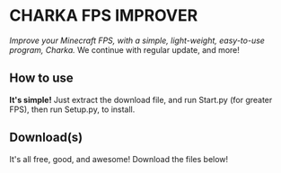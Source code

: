 # CHARKA FPS IMPROVER

*Improve your Minecraft FPS, with a simple, light-weight, easy-to-use program, Charka.*
We continue with regular update, and more!

## How to use
**It's simple!** Just extract the download file, and run Start.py (for greater FPS), then run Setup.py, to install.

## Download(s)
It's all free, good, and awesome!
Download the files below!
